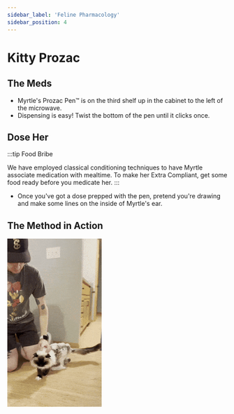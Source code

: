 ```yaml
---
sidebar_label: 'Feline Pharmacology'
sidebar_position: 4
---
```


# Kitty Prozac

## The Meds
- Myrtle's Prozac Pen™ is on the third shelf up in the cabinet to the left of the microwave.
- Dispensing is easy! Twist the bottom of the pen until it clicks once.

## Dose Her
:::tip Food Bribe

We have employed classical conditioning techniques to have Myrtle associate medication with mealtime. To make her Extra Compliant, get some food ready before you medicate her.
:::

- Once you've got a dose prepped with the pen, pretend you're drawing and make some lines on the inside of Myrtle's ear.

## The Method in Action
![Alt text](/img/prozac.gif)